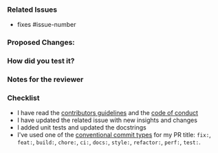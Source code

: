 ### Related Issues

- fixes #issue-number

### Proposed Changes:

 <!--- In case of a bug: Describe what caused the issue and how you solved it -->
 <!--- In case of a feature: Describe what did you add and how it works -->

### How did you test it?

<!-- unit tests, integration tests, manual verification, instructions for manual tests -->

### Notes for the reviewer

<!-- E.g. point out section where the reviewer  -->

### Checklist

- I have read the [contributors guidelines](https://github.com/deepset-ai/haystack-core-integrations/blob/main/CONTRIBUTING.md) and the [code of conduct](https://github.com/deepset-ai/haystack-core-integrations/blob/main/code_of_conduct.txt)
- I have updated the related issue with new insights and changes
- I added unit tests and updated the docstrings
- I've used one of the [conventional commit types](https://www.conventionalcommits.org/en/v1.0.0/) for my PR title: `fix:`, `feat:`, `build:`, `chore:`, `ci:`, `docs:`, `style:`, `refactor:`, `perf:`, `test:`.
